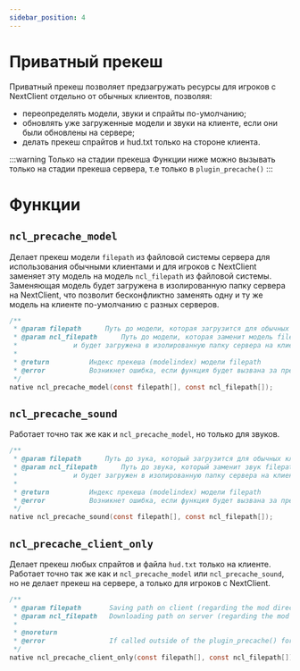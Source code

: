 ```yaml
---
sidebar_position: 4
---
```


# Приватный прекеш

Приватный прекеш позволяет предзагружать ресурсы для игроков с NextClient отдельно
от обычных клиентов, позволяя:
* переопределять модели, звуки и спрайты по-умолчанию;
* обновлять уже загруженные модели и звуки на клиенте, если они были обновлены на сервере;
* делать прекеш спрайтов и hud.txt только на стороне клиента.

:::warning Только на стадии прекеша
Функции ниже можно вызывать только на стадии прекеша сервера, т.е только в `plugin_precache()`
:::

# Функции

## `ncl_precache_model`

Делает прекеш модели `filepath` из файловой системы сервера для использования обычными клиентами и
для игроков с NextClient заменяет эту модель на модель `ncl_filepath` из файловой системы. Заменяющая
модель будет загружена в изолированную папку сервера на NextClient, что позволит бесконфликтно заменять
одну и ту же модель на клиенте по-умолчанию с разных серверов.

```c title="Сигнатура"
/**
 * @param filepath		Путь до модели, которая загрузится для обычных клиентов как обычная модель
 * @param ncl_filepath		Путь до модели, которая заменит модель filepath только для игроков с NextClient
 *				и будет загружена в изолированную папку сервера на клиенте  по пути filepath
 *
 * @return			Индекс прекеша (modelindex) модели filepath
 * @error			Возникнет ошибка, если функция будет вызвана за пределами форварда plugin_precache()
 */
native ncl_precache_model(const filepath[], const ncl_filepath[]);
```

## `ncl_precache_sound`

Работает точно так же как и `ncl_precache_model`, но только для звуков.

```c title="Сигнатура"
/**
 * @param filepath		Путь до зука, который загрузится для обычных клиентов как обычный звук
 * @param ncl_filepath		Путь до звука, который заменит звук filepath только для игроков с NextClient
 *				и будет загружен в изолированную папку сервера на клиенте по пути filepath
 *
 * @return			Индекс прекеша (modelindex) модели filepath
 * @error			Возникнет ошибка, если функция будет вызвана за пределами форварда plugin_precache()
 */
native ncl_precache_sound(const filepath[], const ncl_filepath[]);
```

## `ncl_precache_client_only`

Делает прекеш любых спрайтов и файла `hud.txt` только на клиенте. Работает точно так же как и `ncl_precache_model`
или `ncl_precache_sound`, но не делает прекеш на сервере, а только для игроков с NextClient.

```c title="Сигнатура"
/**
 * @param filepath       Saving path on client (regarding the mod directory)
 * @param ncl_filepath   Downloading path on server (regarding the mod directory)
 *
 * @noreturn
 * @error                If called outside of the plugin_precache() forward, an error is thrown.
 */
native ncl_precache_client_only(const filepath[], const ncl_filepath[]);
```